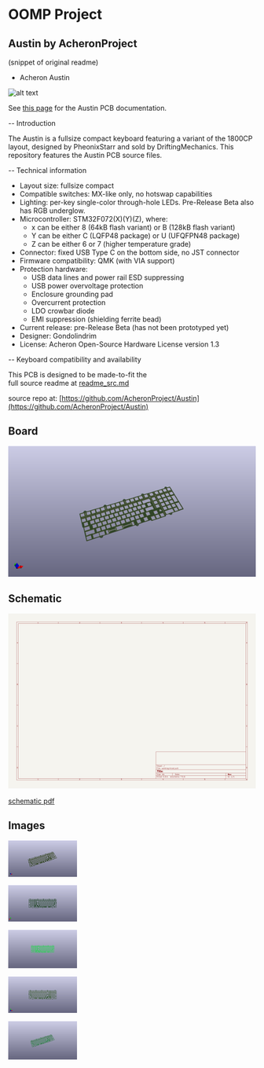 # OOMP Project  
## Austin  by AcheronProject  
  
(snippet of original readme)  
  
- Acheron Austin  
  
![alt text](https://raw.githubusercontent.com/Gondolindrim/acheronLibrary/master/graphics/acheronReadme.png "Acheron Logo")  
  
See [this page](https://gondolindrim.github.io/AcheronDocs/austin/intro.html) for the Austin PCB documentation.  
  
-- Introduction  
  
The Austin is a fullsize compact keyboard featuring a variant of the 1800CP layout, designed by PheonixStarr and sold by DriftingMechanics. This repository features the Austin PCB source files.  
  
-- Technical information  
  
- Layout size: fullsize compact  
- Compatible switches: MX-like only, no hotswap capabilities  
- Lighting: per-key single-color through-hole LEDs. Pre-Release Beta also has RGB underglow.  
- Microcontroller: STM32F072(X)(Y)(Z), where:  
  * x can be either 8 (64kB flash variant) or B (128kB flash variant)  
  * Y can be either C (LQFP48 package) or U (UFQFPN48 package)  
  * Z can be either 6 or 7 (higher temperature grade)  
- Connector: fixed USB Type C on the bottom side, no JST connector  
- Firmware compatibility: QMK (with VIA support)  
- Protection hardware:  
  * USB data lines and power rail ESD suppressing  
  * USB power overvoltage protection  
  * Enclosure grounding pad  
  * Overcurrent protection  
  * LDO crowbar diode  
  * EMI suppression (shielding ferrite bead)  
- Current release: pre-Release Beta (has not been prototyped yet)  
- Designer: Gondolindrim  
- License: Acheron Open-Source Hardware License version 1.3  
  
-- Keyboard compatibility and availability  
  
This PCB is designed to be made-to-fit the   
  full source readme at [readme_src.md](readme_src.md)  
  
source repo at: [https://github.com/AcheronProject/Austin](https://github.com/AcheronProject/Austin)  
## Board  
  
[![working_3d.png](working_3d_600.png)](working_3d.png)  
## Schematic  
  
[![working_schematic.png](working_schematic_600.png)](working_schematic.png)  
  
[schematic pdf](working_schematic.pdf)  
## Images  
  
[![working_3d.png](working_3d_140.png)](working_3d.png)  
  
[![working_3d_back.png](working_3d_back_140.png)](working_3d_back.png)  
  
[![working_3D_bottom.png](working_3D_bottom_140.png)](working_3D_bottom.png)  
  
[![working_3d_front.png](working_3d_front_140.png)](working_3d_front.png)  
  
[![working_3D_top.png](working_3D_top_140.png)](working_3D_top.png)  
